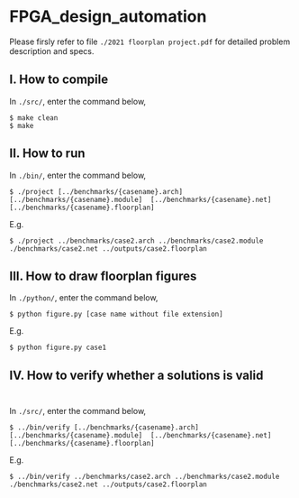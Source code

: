 # FPGA_design_automation

Please firsly refer to file ```./2021 floorplan project.pdf``` for detailed problem description and specs.<br/>
## I. How to compile <br/>
In ```./src/```, enter the command below,
```
$ make clean
$ make 
```
## II. How to run <br/>
In ```./bin/```, enter the command below,
```
$ ./project [../benchmarks/{casename}.arch]  [../benchmarks/{casename}.module]  [../benchmarks/{casename}.net]  [../benchmarks/{casename}.floorplan]
```
E.g. <br/>
```
$ ./project ../benchmarks/case2.arch ../benchmarks/case2.module ./benchmarks/case2.net ../outputs/case2.floorplan 
```
## III. How to draw floorplan figures <br/>
In ```./python/```, enter the command below,
```
$ python figure.py [case name without file extension]
```
E.g. <br/>
```
$ python figure.py case1
```
## IV. How to verify whether a solutions is valid <br/><br/>
In ```./src/```, enter the command below,
```
$ ../bin/verify [../benchmarks/{casename}.arch]  [../benchmarks/{casename}.module]  [../benchmarks/{casename}.net]  [../benchmarks/{casename}.floorplan]
```
E.g. <br/>
```
$ ../bin/verify ../benchmarks/case2.arch ../benchmarks/case2.module ./benchmarks/case2.net ../outputs/case2.floorplan 
```